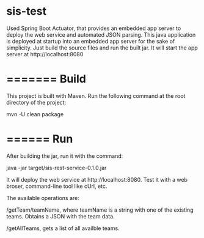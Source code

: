 # sis-test

Used Spring Boot Actuator, that provides an embedded app server to deploy the web service and automated JSON parsing.
This java application is deployed at startup into an embedded app server for the sake of simplicity. Just build the source files and run the built jar. It will start the app server at http://localhost:8080

=======
 Build
=======

This project is built with Maven. Run the following command at the root directory of the project:

  mvn -U clean package


======
 Run
======

After building the jar, run it with the command:

  java -jar target/sis-rest-service-0.1.0.jar

It will deploy the web service at http://localhost:8080. Test it with a web broser, command-line tool like cUrl, etc.

The available operations are:

  /getTeam/teamName, where teamName is a string with one of the existing teams. Obtains a JSON with the team data.

  /getAllTeams, gets a list of all availble teams.
  
  
  
 
